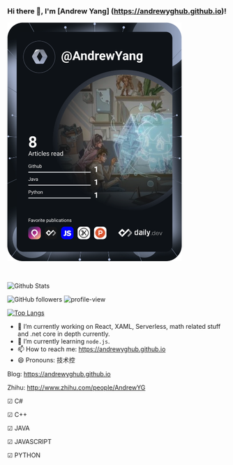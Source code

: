 
### Hi there 👋, I'm [Andrew Yang] (https://andrewyghub.github.io)!

<a href="https://app.daily.dev/DailyDevTips"><img src="https://github.com/AndrewYGHUB/AndrewYGHUB/blob/main/devcard.svg" width="400" alt="AndrewYG's Dev Card"/></a>

<a title="Hits" target="_blank" href="https://github.com/andrewyghub/andrewyghub"> </a>
<!-- <img width="100" height="100"  src="https://github.com/andrewyghub/andrewyghub.github.io/assets/img/user.png"> -->

<!-- https://github.com/andrewyghub/andrewyghub.github.io/blob/master/assets/images/authors/byavatar.jpg?raw=true -->

<br/>

![Github Stats](https://github-readme-stats.vercel.app/api?username=andrewyghub&show_icons=true&theme=radical&hide=issues,contribs)

![GitHub followers](https://img.shields.io/github/followers/andrewyghub?color=red) ![profile-view](https://komarev.com/ghpvc/?username=andrewyghub&color=blue&label=Profile+Views)

[![Top Langs](https://github-readme-stats.vercel.app/api/top-langs/?username=andrewyghub&layout=compact&hide=Visual+Basic+.NET)](https://github.com/anuraghazra/github-readme-stats)

<!--
**andrewyghub/andrewyghub** is a ✨ _special_ ✨ repository because its `README.md` (this file) appears on your GitHub profile.

Here are some ideas to get you started:

- 🔭 I’m currently working on WPF, XAML, UWP, math related stuff and .net core in depth currently.
- 🌱 I’m currently learning `node.js`.
- 👯 
- 🤔 
- 💬 
- 📫 How to reach me: https://andrewyghub.github.io
- 😄 Pronouns: 技术控
- ⚡ Fun fact: ...
-->

- 🔭 I’m currently working on React, XAML, Serverless, math related stuff and .net core in depth currently.
- 🌱 I’m currently learning `node.js`.
- 📫 How to reach me: https://andrewyghub.github.io
- 😄 Pronouns: 技术控

Blog: https://andrewyghub.github.io

Zhihu: http://www.zhihu.com/people/AndrewYG

☑ C# 

☑ C++

☑ JAVA

☑ JAVASCRIPT

☑ PYTHON
